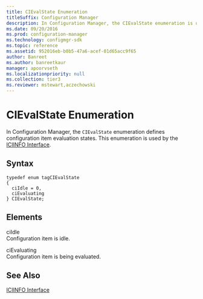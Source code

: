 ```yaml
---
title: CIEvalState Enumeration
titleSuffix: Configuration Manager
description: In Configuration Manager, the CIEvalState enumeration is used by the ICIINFO Interface.
ms.date: 09/20/2016
ms.prod: configuration-manager
ms.technology: configmgr-sdk
ms.topic: reference
ms.assetid: 952016eb-b0b5-47a6-acef-01d65acc9f65
author: Banreet
ms.author: banreetkaur
manager: apoorvseth
ms.localizationpriority: null
ms.collection: tier3
ms.reviewer: mstewart,aczechowski
---
```

# CIEvalState Enumeration
In Configuration Manager, the `CIEvalState` enumeration defines configuration item evaluation states. This enumeration is used by the [ICIINFO Interface](../../../../../develop/reference/core/clients/client-classes/iciinfo-interface.md).  

## Syntax  

```  
typedef enum tagCIEvalState  
{  
  ciIdle = 0,  
  ciEvaluating   
} CIEvalState;  
```  

## Elements  
 ciIdle  
 Configuration item is idle.  

 ciEvaluating  
 Configuration item is being evaluated.  

## See Also  
 [ICIINFO Interface](../../../../../develop/reference/core/clients/client-classes/iciinfo-interface.md)

